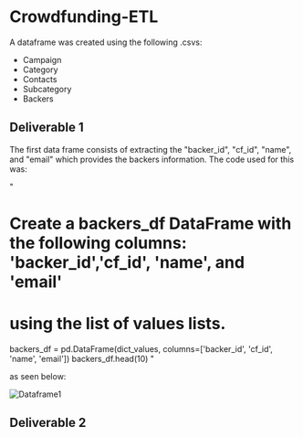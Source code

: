 # Crowdfunding-ETL

A dataframe was created using the following .csvs:
- Campaign
- Category
- Contacts
- Subcategory
- Backers

## Deliverable 1

The first data frame consists of extracting the "backer_id", "cf_id", "name", and "email" which provides the backers information. The code used for this was:

"
# Create a backers_df DataFrame with the following columns: 'backer_id','cf_id', 'name', and 'email' 
# using the list of values lists. 
backers_df = pd.DataFrame(dict_values, columns=['backer_id', 'cf_id', 'name', 'email'])
backers_df.head(10)
"

as seen below:

![Dataframe1](https://user-images.githubusercontent.com/111096246/196833893-1b61b05a-55e7-46ec-9ca2-af8c8b0a3df5.PNG)

## Deliverable 2

